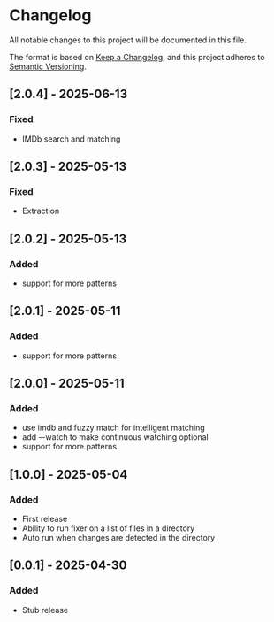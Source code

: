 # Changelog

All notable changes to this project will be documented in this file.

The format is based on [Keep a Changelog](https://keepachangelog.com/),
and this project adheres to [Semantic Versioning](https://semver.org/).

## [2.0.4] - 2025-06-13

### Fixed

- IMDb search and matching

## [2.0.3] - 2025-05-13

### Fixed

- Extraction

## [2.0.2] - 2025-05-13

### Added

- support for more patterns

## [2.0.1] - 2025-05-11

### Added

- support for more patterns

## [2.0.0] - 2025-05-11

### Added

- use imdb and fuzzy match for intelligent matching
- add --watch to make continuous watching optional
- support for more patterns

## [1.0.0] - 2025-05-04

### Added

- First release
- Ability to run fixer on a list of files in a directory
- Auto run when changes are detected in the directory

## [0.0.1] - 2025-04-30

### Added

- Stub release
